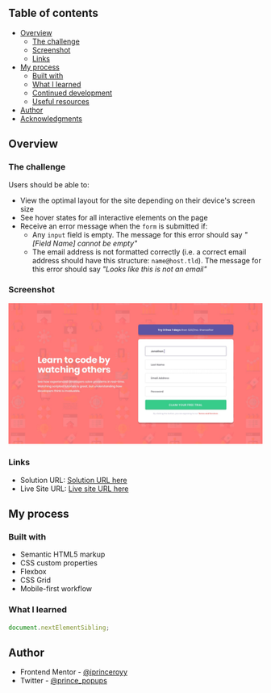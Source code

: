 ## Table of contents

-   [Overview](#overview)
    -   [The challenge](#the-challenge)
    -   [Screenshot](#screenshot)
    -   [Links](#links)
-   [My process](#my-process)
    -   [Built with](#built-with)
    -   [What I learned](#what-i-learned)
    -   [Continued development](#continued-development)
    -   [Useful resources](#useful-resources)
-   [Author](#author)
-   [Acknowledgments](#acknowledgments)

## Overview

### The challenge

Users should be able to:

-   View the optimal layout for the site depending on their device's screen size
-   See hover states for all interactive elements on the page
-   Receive an error message when the `form` is submitted if:
    -   Any `input` field is empty. The message for this error should say _"[Field Name] cannot be empty"_
    -   The email address is not formatted correctly (i.e. a correct email address should have this structure: `name@host.tld`). The message for this error should say _"Looks like this is not an email"_

### Screenshot

![](./assets/design/desktop-design.jpg)

### Links

-   Solution URL: [Solution URL here](https://github.com/iprinceroyy/signup-form)
-   Live Site URL: [Live site URL here](https://signup-form-prince.netlify.app/)

## My process

### Built with

-   Semantic HTML5 markup
-   CSS custom properties
-   Flexbox
-   CSS Grid
-   Mobile-first workflow

### What I learned

```js
document.nextElementSibling;
```

## Author

-   Frontend Mentor - [@iprinceroyy](https://www.frontendmentor.io/profile/iprinceroyy)
-   Twitter - [@prince_popups](https://www.twitter.com/prince_popups)
